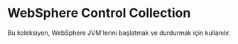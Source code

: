 # WebSphere Control Collection

Bu koleksiyon, WebSphere JVM'lerini başlatmak ve durdurmak için kullanılır.